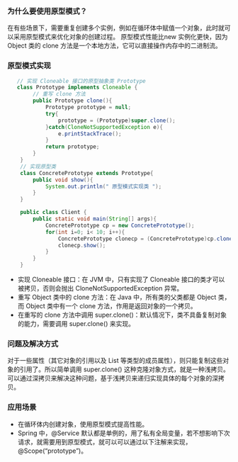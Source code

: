 ### 为什么要使用原型模式？
在有些场景下，需要重复创建多个实例，例如在循环体中赋值一个对象，此时就可以采用原型模式来优化对象的创建过程。
原型模式性能比new 实例化更快，因为 Object 类的 clone 方法是一个本地方法，它可以直接操作内存中的二进制流。


### 原型模式实现
```java
   // 实现 Cloneable 接口的原型抽象类 Prototype 
   class Prototype implements Cloneable {
        // 重写 clone 方法
        public Prototype clone(){
            Prototype prototype = null;
            try{
                prototype = (Prototype)super.clone();
            }catch(CloneNotSupportedException e){
                e.printStackTrace();
            }
            return prototype;
        }
    }
    // 实现原型类
    class ConcretePrototype extends Prototype{
        public void show(){
            System.out.println(" 原型模式实现类 ");
        }
    }

    public class Client {
        public static void main(String[] args){
            ConcretePrototype cp = new ConcretePrototype();
            for(int i=0; i< 10; i++){
                ConcretePrototype clonecp = (ConcretePrototype)cp.clone();
                clonecp.show();
            }
        }
    }
```  
* 实现 Cloneable 接口：在 JVM 中，只有实现了 Cloneable 接口的类才可以被拷贝，否则会抛出 CloneNotSupportedException 异常。
* 重写 Object 类中的 clone 方法：在 Java 中，所有类的父类都是 Object 类，而 Object 类中有一个 clone 方法，作用是返回对象的一个拷贝。
* 在重写的 clone 方法中调用 super.clone()：默认情况下，类不具备复制对象的能力，需要调用 super.clone() 来实现。  



### 问题及解决方式
对于一些属性（其它对象的引用以及 List 等类型的成员属性），则只能复制这些对象的引用了。所以简单调用 super.clone() 这种克隆对象方式，就是一种浅拷贝。
可以通过深拷贝来解决这种问题，基于浅拷贝来递归实现具体的每个对象的深拷贝。


### 应用场景
* 在循环体内创建对象，使用原型模式提高性能。
* Spring 中，@Service 默认都是单例的，用了私有全局变量，若不想影响下次请求，就需要用到原型模式，就可以可以通过以下注解来实现，@Scope(“prototype”)。

